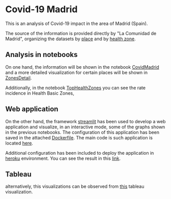 # Covid-19 Madrid

This is an analysis of Covid-19 impact in the area of Madrid (Spain).

The source of the information is provided directly by "La Comunidad de Madrid", organizing the datasets by [place](https://datos.comunidad.madrid/catalogo/dataset/covid19_tia_muni_y_distritos) and by [health zone](https://datos.comunidad.madrid/catalogo/dataset/covid19_tia_zonas_basicas_salud).

## Analysis in notebooks

On one hand, the information will be shown in the notebook [CovidMadrid](notebooks/CovidMadrid.ipynb) and a more detailed visualization for certain places will be shown in [ZonesDetail](notebooks/ZonesDetail.ipynb).

Additionally, in the notebook [TopHealthZones](notebooks/TopHealthZones.ipynb) you can see the rate incidence in Health Basic Zones,

## Web application

On the other hand, the framework [streamlit](https://www.streamlit.io) has been used to develop a web application and visualize, in an interactive mode, some of the graphs shown in the previous notebooks. The configuration of this application has been saved in the attached [Dockerfile](Dockerfile). The main code is such application is located [here](main.py).

Additional configuration has been included to deploy the application in [heroku](https://www.heroku.com) environment. You can see the result in this [link](https://covidmadrid.herokuapp.com).

## Tableau

alternatively, this visualizations can be observed from [this](https://public.tableau.com/profile/gior6119#!/vizhome/CovidMadrid/Activo-Total14dias2) tableau visualization.


